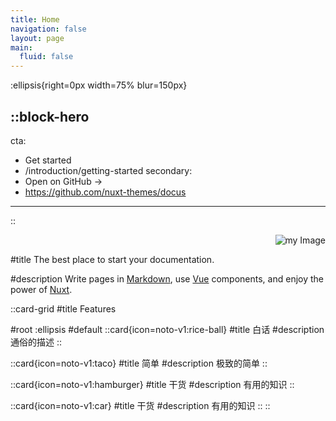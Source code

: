 ```yaml
---
title: Home
navigation: false
layout: page
main:
  fluid: false
---
```


:ellipsis{right=0px width=75% blur=150px}



::block-hero
---
cta:
  - Get started
  - /introduction/getting-started
secondary:
  - Open on GitHub →
  - https://github.com/nuxt-themes/docus
---
::

<div align="right">
 
![my Image](/test.png)
 
</div>


#title
The best place to start your documentation.

#description
Write pages in [Markdown](https://content.nuxtjs.org), use [Vue](https://vuejs.org) components, and enjoy the power of [Nuxt](https://nuxt.com).

::card-grid
#title
Features

#root
:ellipsis
#default
  ::card{icon=noto-v1:rice-ball}
  #title
  白话
  #description
  通俗的描述
  ::

  ::card{icon=noto-v1:taco}
  #title
  简单
  #description
  极致的简单
  ::

  ::card{icon=noto-v1:hamburger}
  #title
  干货
  #description
  有用的知识
  ::
  
  ::card{icon=noto-v1:car}
  #title
  干货
  #description
  有用的知识
  ::
::
